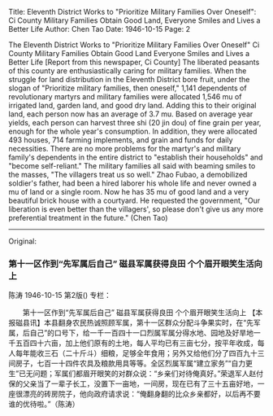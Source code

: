 Title: Eleventh District Works to "Prioritize Military Families Over Oneself": Ci County Military Families Obtain Good Land, Everyone Smiles and Lives a Better Life
Author: Chen Tao
Date: 1946-10-15
Page: 2

The Eleventh District Works to "Prioritize Military Families Over Oneself"
    Ci County Military Families Obtain Good Land
    Everyone Smiles and Lives a Better Life
    [Report from this newspaper, Ci County] The liberated peasants of this county are enthusiastically caring for military families. When the struggle for land distribution in the Eleventh District bore fruit, under the slogan of "Prioritize military families, then oneself," 1,141 dependents of revolutionary martyrs and military families were allocated 1,546 mu of irrigated land, garden land, and good dry land. Adding this to their original land, each person now has an average of 3.7 mu. Based on average year yields, each person can harvest three shi (20 jin dou) of fine grain per year, enough for the whole year's consumption. In addition, they were allocated 493 houses, 714 farming implements, and grain and funds for daily necessities. There are no more problems for the martyr's and military family's dependents in the entire district to "establish their households" and "become self-reliant." The military families all said with beaming smiles to the masses, "The villagers treat us so well." Zhao Fubao, a demobilized soldier's father, had been a hired laborer his whole life and never owned a mu of land or a single room. Now he has 35 mu of good land and a very beautiful brick house with a courtyard. He requested the government, "Our liberation is even better than the villagers', so please don't give us any more preferential treatment in the future." (Chen Tao)



<hr /> 

Original: 


### 第十一区作到“先军属后自己”  磁县军属获得良田  个个眉开眼笑生活向上
陈涛
1946-10-15
第2版()
专栏：

　　第十一区作到“先军属后自己”
    磁县军属获得良田
    个个眉开眼笑生活向上
    【本报磁县讯】本县翻身农民热诚照顾军属，第十一区群众分配斗争果实时，在“先军属，后自己”的口号下，给一千一百四十一口烈属军属分得水地、园地及好旱地一千五百四十六亩，加上他们原有的土地，每人平均已有三亩七分，按平年收成，每人每年能收三石（二十斤斗）细粮，足够全年食用；另外又给他们分了四百九十三间房子，七百一十四件农具及粮款用具等等。全区烈属军属“建立家务”“自力更生”已无问题；军属们都眉开眼笑的对群众说：“乡亲们对待俺真好。”荣退军人赵付保的父亲当了一辈子长工，没置下一亩地，一间房，现在已有了三十五亩好地，一座很漂亮的砖房院子，他向政府请求说：“俺翻身翻的比众乡亲都好，以后再不要谁的优待啦。”（陈涛）
